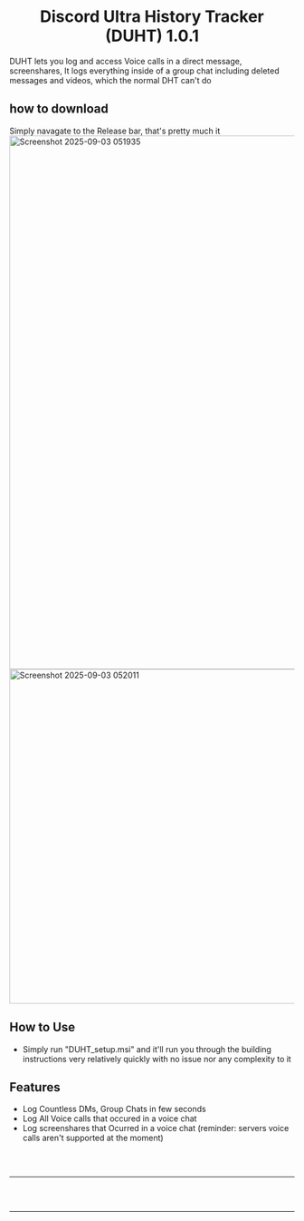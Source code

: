 <h1 align="center">
  Discord Ultra History Tracker (DUHT) 1.0.1
</h1>

DUHT lets you log and access Voice calls in a direct message, screenshares, It logs everything inside of a group chat including deleted messages and videos, which the normal DHT can't do

## how to download
Simply navagate to the Release bar, that's pretty much it
<img width="1898" height="941" alt="Screenshot 2025-09-03 051935" src="https://github.com/user-attachments/assets/4dd5f119-165c-4521-9972-44e2f97ef709" />
<img width="1268" height="590" alt="Screenshot 2025-09-03 052011" src="https://github.com/user-attachments/assets/a7cb514f-580a-442b-93cb-b833170bf086" />

## How to Use
- Simply run "DUHT_setup.msi" and it'll run you through the building instructions very relatively quickly with no issue nor any complexity to it




## Features

- Log Countless DMs, Group Chats in few seconds
- Log All Voice calls that occured in a voice chat
- Log screenshares that Ocurred in a voice chat
  (reminder: servers voice calls aren't supported at the moment)
 
<hr  style="border-radius: 2%; margin-top: 60px; margin-bottom: 60px;"  noshade=""  size="20"  width="100%">

<hr  style="border-radius: 2%; margin-top: 60px; margin-bottom: 60px;"  noshade=""  size="20"  width="100%">

